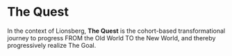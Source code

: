 # The Quest

In the context of Lionsberg, **The Quest** is the cohort-based transformational journey to progress FROM the Old World TO the New World, and thereby progressively realize The Goal. 

